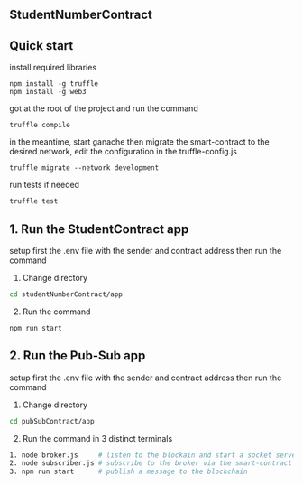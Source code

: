 ## StudentNumberContract

## Quick start 
install required libraries
```
npm install -g truffle 
npm install -g web3
```
got at the root of the project and run the command 
```
truffle compile
```
in the meantime, start ganache
then migrate the smart-contract to the desired network, edit the configuration in the truffle-config.js

```
truffle migrate --network development
```

run tests if needed
```
truffle test
```

## 1. Run the StudentContract app

setup first the .env file with the sender and contract address 
then run the command 

1. Change directory
```sh
cd studentNumberContract/app
```
2. Run the command 
```
npm run start
```

## 2. Run the Pub-Sub app

setup first the .env file with the sender and contract address then run the command

1. Change directory
```sh
cd pubSubContract/app
```
2. Run the command in 3 distinct terminals
```sh
1. node broker.js     # listen to the blockain and start a socket server
2. node subscriber.js # subscribe to the broker via the smart-contract
3. npm run start      # publish a message to the blockchain
```